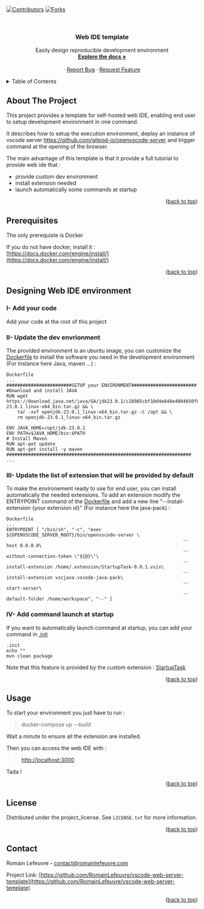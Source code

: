 <a id="readme-top"></a>

[![Contributors][contributors-shield]][contributors-url]
[![Forks][forks-shield]][forks-url]


<!-- PROJECT LOGO -->
<br />
<div align="center">
  
<h3 align="center">Web IDE template</h3>

  <p align="center">
    Easily design reproducible development environment  
    <br />
    <a href="https://github.com/RomainLefeuvre/vscode-web-server-template"><strong>Explore the docs »</strong></a>
    <br />
    <br />
    &middot;
    <a href="https://github.com/RomainLefeuvre/vscode-web-server-template/issues/new?labels=bug&template=bug-report---.md">Report Bug</a>
    &middot;
    <a href="https://github.com/RomainLefeuvre/vscode-web-server-template/issues/new?labels=enhancement&template=feature-request---.md">Request Feature</a>
  </p>
</div>



<!-- TABLE OF CONTENTS -->
<details>
  <summary>Table of Contents</summary>
  <ol>
    <li>
      <a href="#about-the-project">About The Project</a>
    </li>
    <li><a href="#prerequisites">Prerequisites</a></li>
    <li><a href="#installation">Installation</a></li>
    <li><a href="#usage">Usage</a></li>
    <li><a href="#license">License</a></li>
    <li><a href="#contact">Contact</a></li>
  </ol>
</details>


## About The Project
This project provides a template for self-hosted web IDE, enabling end user to setup development environment in one command.

It describes how to setup the execution environment, deploy an instance of vscode server https://github.com/gitpod-io/openvscode-server and trigger command at the opening of the browser.

The main advantage of this template is that it provide a full tutorial to provide web ide that :
* provide custom dev environment
* install extension needed 
* launch automatically some commands at startup 

<p align="right">(<a href="#readme-top">back to top</a>)</p>

## Prerequisites
The only prerequiste is Docker

If you do not have docker, install it : [https://docs.docker.com/engine/install/](https://docs.docker.com/engine/install/)
<p align="right">(<a href="#readme-top">back to top</a>)</p>

## Designing Web IDE environment 
### I- Add your code
Add your code at the root of this project 

### II- Update the dev envrionment
The provided environment is an ubuntu image, you can customize the [Dockerfile](./Dockerfile) to install the software you need in the development environment (For instance here Java, maven ...) :

```
Dockerfile
...
########################SETUP your ENVIRONMENT########################
#Download and install JAVA
RUN wget https://download.java.net/java/GA/jdk23.0.1/c28985cbf10d4e648e4004050f8781aa/11/GPL/openjdk-23.0.1_linux-x64_bin.tar.gz && \
    tar -xvf openjdk-23.0.1_linux-x64_bin.tar.gz -C /opt && \
    rm openjdk-23.0.1_linux-x64_bin.tar.gz

ENV JAVA_HOME=/opt/jdk-23.0.1
ENV PATH=$JAVA_HOME/bin:$PATH
# Install Maven
RUN apt-get update
RUN apt-get install -y maven
####################################################################
...
```
### III- Update the list of extension that will be provided by default
To make the environement ready to use for end user, you can install automatically the needed extensions. 
To add an extension modify the ENTRYPOINT command of the [Dockerfile](./Dockerfile) and add a new line "--install-extension {your extension id}" (For instance here the java-pack) :
```
Dockerfile 
...
ENTRYPOINT [ "/bin/sh", "-c", "exec ${OPENVSCODE_SERVER_ROOT}/bin/openvscode-server \
                                                                 --host 0.0.0.0\
                                                                 --without-connection-token \"${@}\"\
                                                                 --install-extension /home/.extension/StartupTask-0.0.1.vsix\
                                                                 --install-extension vscjava.vscode-java-pack\
                                                                 --start-server\
                                                                 --default-folder /home/workspace", "--" ]
```

### IV- Add command launch at startup
If you want to automatically launch command at startup, you can add your command in [.init](./.init)
```
.init
echo ""
mvn clean package
```
Note that this feature is provided by the custom extension : [StartupTask](https://github.com/RomainLefeuvre/vs-code-startup-extension)

<p align="right">(<a href="#readme-top">back to top</a>)</p>

## Usage
To start your environment you just have to run : 

> docker-compose up --build

Wait a minute to ensure all the extension are installed.

Then you can access the web IDE with :

>[http://localhost:3000](http://localhost:3000)

Tada !
<p align="right">(<a href="#readme-top">back to top</a>)</p>

## License

Distributed under the project_license. See `LICENSE.txt` for more information.

<p align="right">(<a href="#readme-top">back to top</a>)</p>

## Contact

Romain Lefeuvre -  contact@romainlefeuvre.com

Project Link: [https://github.com/RomainLefeuvre/vscode-web-server-template](https://github.com/RomainLefeuvre/vscode-web-server-template)

<p align="right">(<a href="#readme-top">back to top</a>)</p>


[contributors-shield]: https://img.shields.io/github/contributors/RomainLefeuvre/vscode-web-server-template.svg?style=for-the-badge
[contributors-url]: https://github.com/RomainLefeuvre/vscode-web-server-template/graphs/contributors
[forks-shield]: https://img.shields.io/github/forks/RomainLefeuvre/vscode-web-server-template.svg?style=for-the-badge
[forks-url]: https://github.com/RomainLefeuvre/vscode-web-server-template/network/members
[stars-shield]: https://img.shields.io/github/stars/RomainLefeuvre/vscode-web-server-template.svg?style=for-the-badge
[stars-url]: https://github.com/RomainLefeuvre/vscode-web-server-template/stargazers
[issues-shield]: https://img.shields.io/github/issues/RomainLefeuvre/vscode-web-server-template.svg?style=for-the-badge
[issues-url]: https://github.com/RomainLefeuvre/vscode-web-server-template/issues
[license-shield]: https://img.shields.io/github/license/RomainLefeuvre/vscode-web-server-template.svg?style=for-the-badge
[license-url]: https://github.com/RomainLefeuvre/vscode-web-server-template/blob/master/LICENSE.txt
[linkedin-shield]: https://img.shields.io/badge/-LinkedIn-black.svg?style=for-the-badge&logo=linkedin&colorB=555
[linkedin-url]: https://linkedin.com/in/linkedin_username